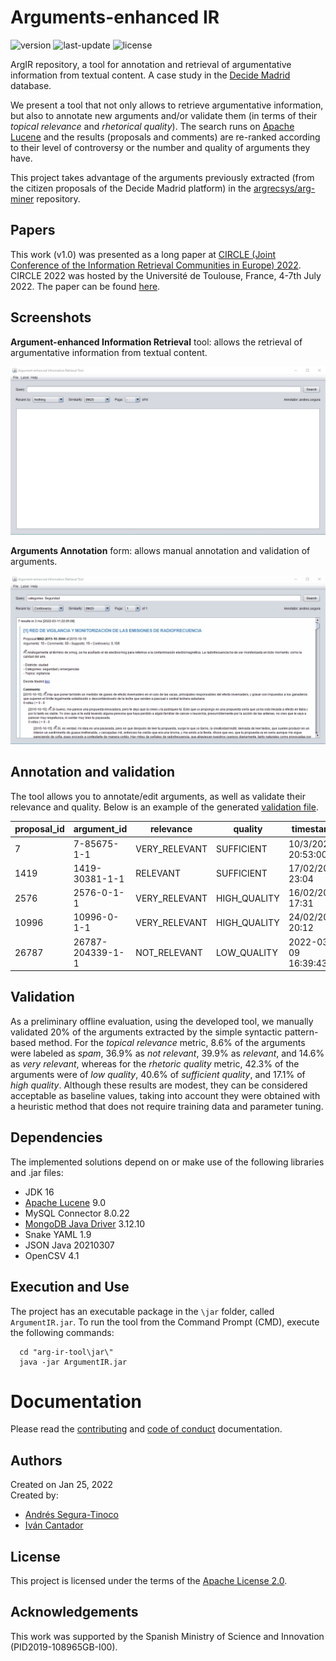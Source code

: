 # Arguments-enhanced IR
![version](https://img.shields.io/badge/version-1.1.0-blue)
![last-update](https://img.shields.io/badge/last_update-10/13/2023-orange)
![license](https://img.shields.io/badge/license-Apache_2.0-brightgreen)

ArgIR repository, a tool for annotation and retrieval of argumentative information from textual content. A case study in the <a href="https://decide.madrid.es" target="_blank">Decide Madrid</a> database.

We present a tool that not only allows to retrieve argumentative information, but also to annotate new arguments and/or validate them (in terms of their *topical relevance* and *rhetorical quality*). The search runs on <a href="https://lucene.apache.org/" target="_blank">Apache Lucene</a> and the results (proposals and comments) are re-ranked according to their level of controversy or the number and quality of arguments they have.

This project takes advantage of the arguments previously extracted (from the citizen proposals of the Decide Madrid platform) in the <a  href="https://github.com/argrecsys/arg-miner" target="_blank">argrecsys/arg-miner</a> repository.

## Papers
This work (v1.0) was presented as a long paper at <a href="https://www.irit.fr/CIRCLE/">CIRCLE (Joint Conference of the Information Retrieval Communities in Europe) 2022</a>. CIRCLE 2022 was hosted by the Université de Toulouse, France, 4-7th July 2022. The paper can be found <a href="https://github.com/argrecsys/arg-ir-tool/tree/main/papers/">here</a>.

## Screenshots
**Argument-enhanced Information Retrieval** tool: allows the retrieval of argumentative information from textual content.

![arg-ir-gui-main](https://raw.githubusercontent.com/argrecsys/arg-enhanced-ir/main/images/gui-main.gif)

**Arguments Annotation** form: allows manual annotation and validation of arguments.

![arg-ir-gui-annotation](https://raw.githubusercontent.com/argrecsys/arg-enhanced-ir/main/images/gui-annotation.gif)

## Annotation and validation
The tool allows you to annotate/edit arguments, as well as validate their relevance and quality.
Below is an example of the generated <a href="https://github.com/argrecsys/arg-enhanced-ir/blob/main/data/results/labels.csv" target="_blank">validation file</a>.

| proposal_id | argument_id | relevance | quality | timestamp | username |
| ----------- | ----------- | --------- | ------- | --------- | -------- |
| 7 | 7-85675-1-1 | VERY_RELEVANT | SUFFICIENT | 10/3/2022 20:53:00 | andres.segura |
| 1419 | 1419-30381-1-1 | RELEVANT | SUFFICIENT | 17/02/2022 23:04 | andres.segura |
| 2576 | 2576-0-1-1 | VERY_RELEVANT | HIGH_QUALITY | 16/02/2022 17:31 | andres.segura |
| 10996 | 10996-0-1-1 | VERY_RELEVANT | HIGH_QUALITY | 24/02/2022 20:12 | andres.segura |
| 26787 | 26787-204339-1-1 | NOT_RELEVANT | LOW_QUALITY | 2022-03-09 16:39:43 | andres.segura |

## Validation
As a preliminary offline evaluation, using the developed tool, we manually validated 20% of the arguments extracted by the simple syntactic pattern-based method. For the <em>topical relevance</em> metric, 8.6% of the arguments were labeled as <em>spam</em>, 36.9% as <em>not relevant</em>, 39.9% as <em>relevant</em>, and 14.6% as <em>very relevant</em>, whereas for the <em>rhetoric quality</em> metric, 42.3% of the arguments were of <em>low quality</em>, 40.6% of <em>sufficient quality</em>, and 17.1% of <em>high quality</em>. Although these results are modest, they can be considered acceptable as baseline values, taking into account they were obtained with a heuristic method that does not require training data and parameter tuning.

## Dependencies
The implemented solutions depend on or make use of the following libraries and .jar files:
- JDK 16
- <a href="https://lucene.apache.org/" target="_blank">Apache Lucene</a> 9.0
- MySQL Connector 8.0.22
- <a href="https://mongodb.github.io/mongo-java-driver/" target="_blank">MongoDB Java Driver</a> 3.12.10
- Snake YAML 1.9
- JSON Java 20210307
- OpenCSV 4.1

## Execution and Use
The project has an executable package in the `\jar` folder, called `ArgumentIR.jar`. To run the tool from the Command Prompt (CMD), execute the following commands:

``` shell
  cd "arg-ir-tool\jar\"
  java -jar ArgumentIR.jar
```

# Documentation
Please read the [contributing](https://github.com/argrecsys/arg-ir-tool/blob/main/docs/CONTRIBUTING.md) and [code of conduct](https://github.com/argrecsys/arg-ir-tool/blob/main/docs/CODE_OF_CONDUCT.md) documentation.

## Authors
Created on Jan 25, 2022  
Created by:
- <a href="https://github.com/ansegura7" target="_blank">Andrés Segura-Tinoco</a>
- <a href="http://arantxa.ii.uam.es/~cantador/" target="_blank">Iv&aacute;n Cantador</a>

## License
This project is licensed under the terms of the <a href="https://github.com/argrecsys/arg-enhanced-ir/blob/main/LICENSE">Apache License 2.0</a>.

## Acknowledgements
This work was supported by the Spanish Ministry of Science and Innovation (PID2019-108965GB-I00).
